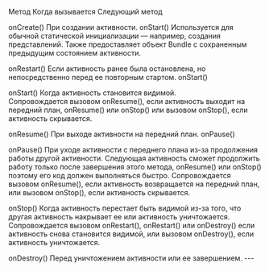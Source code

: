   Метод         Когда вызывается                                                                                Следующий метод

onCreate()    При создании активности.                                                                          onStart()
              Используется для обычной статической инициализации — например, создания представлений. 
              Также предоставляет объект Bundle с сохраненным предыдущим состоянием активности.

onRestart()   Если активность ранее была остановлена, но непосредственно перед ее повторным стартом.            onStart()

onStart()     Когда активность становится видимой.                                                          
              Сопровождается вызовом onResume(), если активность выходит на передний план,                      onResume() или onStop()
              или вызовом onStop(), если активность скрывается.                                             

onResume()    При выходе активности на передний план.                                                           onPause()

onPause()     При уходе активности с переднего плана из-за продолжения работы другой активности. 
              Следующая активность сможет продолжить работу только после завершения этого метода,               onResume() или onStop()
              поэтому его код должен выполняться быстро. Сопровождается вызовом onResume(), 
              если активность возвращается на передний план, или вызовом onStop(), если активность скрывается.
              
onStop()      Когда активность перестает быть видимой из-за того, что другая активность накрывает ее 
              или активность уничтожается. Сопровождается вызовом onRestart(),                                  onRestart() или onDestroy() 
              если активность снова становится видимой, или вызовом onDestroy(), если активность уничтожается.
             
onDestroy()   Перед уничтожением активности или ее завершением.                                                 ---
